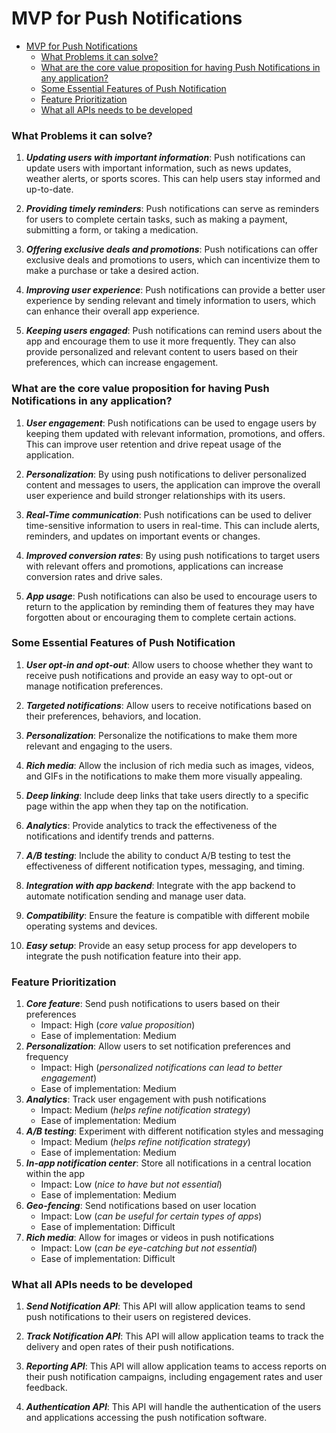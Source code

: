 # MVP for Push Notifications

- [MVP for Push Notifications](#mvp-for-push-notifications)
    - [What Problems it can solve?](#what-problems-it-can-solve)
    - [What are the core value proposition for having Push Notifications in any application?](#what-are-the-core-value-proposition-for-having-push-notifications-in-any-application)
    - [Some Essential Features of Push Notification](#some-essential-features-of-push-notification)
    - [Feature Prioritization](#feature-prioritization)
    - [What all APIs needs to be developed](#what-all-apis-needs-to-be-developed)

### What Problems it can solve?

1. ***Updating users with important information***: Push notifications can update users with important information, such as news updates, weather alerts, or sports scores. This can help users stay informed and up-to-date.

2. ***Providing timely reminders***: Push notifications can serve as reminders for users to complete certain tasks, such as making a payment, submitting a form, or taking a medication.

3. ***Offering exclusive deals and promotions***: Push notifications can offer exclusive deals and promotions to users, which can incentivize them to make a purchase or take a desired action.

4. ***Improving user experience***: Push notifications can provide a better user experience by sending relevant and timely information to users, which can enhance their overall app experience.

5. ***Keeping users engaged***: Push notifications can remind users about the app and encourage them to use it more frequently. They can also provide personalized and relevant content to users based on their preferences, which can increase engagement.

### What are the core value proposition for having Push Notifications in any application?

1. ***User engagement***: Push notifications can be used to engage users by keeping them updated with relevant information, promotions, and offers. This can improve user retention and drive repeat usage of the application.

2. ***Personalization***: By using push notifications to deliver personalized content and messages to users, the application can improve the overall user experience and build stronger relationships with its users.

3. ***Real-Time communication***: Push notifications can be used to deliver time-sensitive information to users in real-time. This can include alerts, reminders, and updates on important events or changes.

4. ***Improved conversion rates***: By using push notifications to target users with relevant offers and promotions, applications can increase conversion rates and drive sales.

5. ***App usage***: Push notifications can also be used to encourage users to return to the application by reminding them of features they may have forgotten about or encouraging them to complete certain actions.

### Some Essential Features of Push Notification

1. ***User opt-in and opt-out***: Allow users to choose whether they want to receive push notifications and provide an easy way to opt-out or manage notification preferences.

2. ***Targeted notifications***: Allow users to receive notifications based on their preferences, behaviors, and location.

3. ***Personalization***: Personalize the notifications to make them more relevant and engaging to the users.

4. ***Rich media***: Allow the inclusion of rich media such as images, videos, and GIFs in the notifications to make them more visually appealing.

5. ***Deep linking***: Include deep links that take users directly to a specific page within the app when they tap on the notification.

6. ***Analytics***: Provide analytics to track the effectiveness of the notifications and identify trends and patterns.

7. ***A/B testing***: Include the ability to conduct A/B testing to test the effectiveness of different notification types, messaging, and timing.

8. ***Integration with app backend***: Integrate with the app backend to automate notification sending and manage user data.

9. ***Compatibility***: Ensure the feature is compatible with different mobile operating systems and devices.

10. ***Easy setup***: Provide an easy setup process for app developers to integrate the push notification feature into their app.

### Feature Prioritization

1. ***Core feature***: Send push notifications to users based on their preferences
   - Impact: High (*core value proposition*)
   - Ease of implementation: Medium
2. ***Personalization***: Allow users to set notification preferences and frequency
   - Impact: High (*personalized notifications can lead to better engagement*)
   - Ease of implementation: Medium
3. ***Analytics***: Track user engagement with push notifications
   - Impact: Medium (*helps refine notification strategy*)
   - Ease of implementation: Medium
4. ***A/B testing***: Experiment with different notification styles and messaging
   - Impact: Medium (*helps refine notification strategy*)
   - Ease of implementation: Medium
5. ***In-app notification center***: Store all notifications in a central location within the app
   - Impact: Low (*nice to have but not essential*)
   - Ease of implementation: Medium
6. ***Geo-fencing***: Send notifications based on user location
   - Impact: Low (*can be useful for certain types of apps*)
   - Ease of implementation: Difficult
7. ***Rich media***: Allow for images or videos in push notifications
   - Impact: Low (*can be eye-catching but not essential*)
   - Ease of implementation: Difficult

### What all APIs needs to be developed

1. ***Send Notification API***: This API will allow application teams to send push notifications to their users on registered devices.

2. ***Track Notification API***: This API will allow application teams to track the delivery and open rates of their push notifications.

3. ***Reporting API***: This API will allow application teams to access reports on their push notification campaigns, including engagement rates and user feedback.

4. ***Authentication API***: This API will handle the authentication of the users and applications accessing the push notification software.